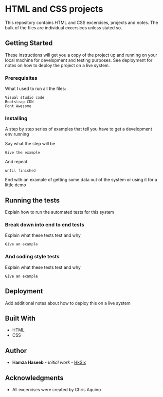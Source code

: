 # HTML and CSS projects 

This repository contains HTML and CSS excercises, projects and notes. The bulk of the files are individual excersices unless stated so.

## Getting Started

These instructions will get you a copy of the project up and running on your local machine for development and testing purposes. See deployment for notes on how to deploy the project on a live system.

### Prerequisites

What I used to run all the files: 

```
Visual studio code
Bootstrap CDN
Font Awesome
```

### Installing

A step by step series of examples that tell you have to get a development env running

Say what the step will be

```
Give the example
```

And repeat

```
until finished
```

End with an example of getting some data out of the system or using it for a little demo

## Running the tests

Explain how to run the automated tests for this system

### Break down into end to end tests

Explain what these tests test and why

```
Give an example
```

### And coding style tests

Explain what these tests test and why

```
Give an example
```

## Deployment

Add additional notes about how to deploy this on a live system

## Built With

* HTML
* CSS

## Author

* **Hamza Haseeb** - *Initial work* - [HkSix](https://github.com/hksix)


## Acknowledgments

* All excercises were created by Chris Aquino 

